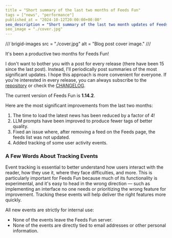 ```yaml
---
title = "Short summary of the last two months of Feeds Fun"
tags = ["news", "performance"]
published_at = "2024-10-12T20:00:00+00:00"
seo_description = "Short summary of the last two month updates of Feeds Fun: performance improvements."
seo_image = "./cover.jpg"
---
```


/// brigid-images
src = "./cover.jpg"
alt = "Blog post cover image."
///

It's been a productive two months for Feeds Fun!

I don't want to bother you with a post for every release (there have been 15 since the last post). Instead, I'll periodically post summaries of the most significant updates. I hope this approach is more convenient for everyone. If you're interested in every release, you can always subscribe to the [repository](https://github.com/Tiendil/feeds.fun) or check the [CHANGELOG](https://github.com/Tiendil/feeds.fun/blob/main/CHANGELOG.md).

The current version of Feeds Fun is **1.14.2**.

Here are the most significant improvements from the last two months:

1. The time to load the latest news has been reduced by a factor of 4!
2. LLM prompts have been improved to produce fewer tags of better quality.
3. Fixed an issue where, after removing a feed on the Feeds page, the feeds list was not updated.
4. Added tracking of some user activity events.

### A Few Words About Tracking Events

Event tracking is essential to better understand how users interact with the reader, how they use it, where they face difficulties, and more. This is particularly important for Feeds Fun because much of its functionality is experimental, and it's easy to head in the wrong direction — such as implementing an interface no one needs or prioritizing the wrong feature for improvement. Tracking these events will help deliver the right features more quickly.

All new events are strictly for internal use:

- None of the events leave the Feeds Fun server.
- None of the events are directly tied to email addresses or other personal information.
